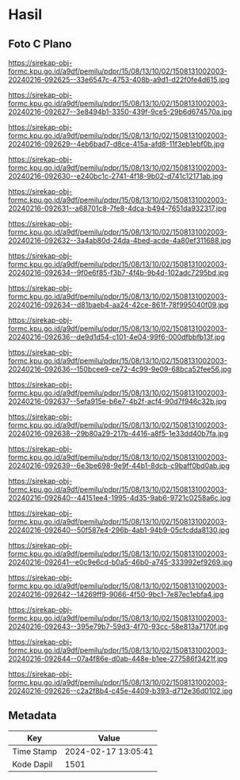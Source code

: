 # Hasil

## Foto C Plano

https://sirekap-obj-formc.kpu.go.id/a9df/pemilu/pdpr/15/08/13/10/02/1508131002003-20240216-092625--33e6547c-4753-408b-a9d1-d22f0fe4d615.jpg

https://sirekap-obj-formc.kpu.go.id/a9df/pemilu/pdpr/15/08/13/10/02/1508131002003-20240216-092627--3e8494b1-3350-439f-9ce5-29b6d674570a.jpg

https://sirekap-obj-formc.kpu.go.id/a9df/pemilu/pdpr/15/08/13/10/02/1508131002003-20240216-092629--4eb6bad7-d8ce-415a-afd8-11f3eb1ebf0b.jpg

https://sirekap-obj-formc.kpu.go.id/a9df/pemilu/pdpr/15/08/13/10/02/1508131002003-20240216-092630--e240bc1c-2741-4f18-9b02-d741c12171ab.jpg

https://sirekap-obj-formc.kpu.go.id/a9df/pemilu/pdpr/15/08/13/10/02/1508131002003-20240216-092631--a68701c8-7fe8-4dca-b494-7651da932317.jpg

https://sirekap-obj-formc.kpu.go.id/a9df/pemilu/pdpr/15/08/13/10/02/1508131002003-20240216-092632--3a4ab80d-24da-4bed-acde-4a80ef311688.jpg

https://sirekap-obj-formc.kpu.go.id/a9df/pemilu/pdpr/15/08/13/10/02/1508131002003-20240216-092634--9f0e6f85-f3b7-4f4b-9b4d-102adc7295bd.jpg

https://sirekap-obj-formc.kpu.go.id/a9df/pemilu/pdpr/15/08/13/10/02/1508131002003-20240216-092634--d81baeb4-aa24-42ce-861f-78f995040f09.jpg

https://sirekap-obj-formc.kpu.go.id/a9df/pemilu/pdpr/15/08/13/10/02/1508131002003-20240216-092636--de9d1d54-c101-4e04-99f6-000dfbbfb13f.jpg

https://sirekap-obj-formc.kpu.go.id/a9df/pemilu/pdpr/15/08/13/10/02/1508131002003-20240216-092636--150bcee9-ce72-4c99-9e09-68bca52fee56.jpg

https://sirekap-obj-formc.kpu.go.id/a9df/pemilu/pdpr/15/08/13/10/02/1508131002003-20240216-092637--5efa915e-b6e7-4b2f-acf4-90d7f946c32b.jpg

https://sirekap-obj-formc.kpu.go.id/a9df/pemilu/pdpr/15/08/13/10/02/1508131002003-20240216-092638--29b80a29-217b-4416-a8f5-1e33dd40b7fa.jpg

https://sirekap-obj-formc.kpu.go.id/a9df/pemilu/pdpr/15/08/13/10/02/1508131002003-20240216-092639--6e3be698-9e9f-44b1-8dcb-c9baff0bd0ab.jpg

https://sirekap-obj-formc.kpu.go.id/a9df/pemilu/pdpr/15/08/13/10/02/1508131002003-20240216-092640--44151ee4-1995-4d35-9ab6-9721c0258a6c.jpg

https://sirekap-obj-formc.kpu.go.id/a9df/pemilu/pdpr/15/08/13/10/02/1508131002003-20240216-092640--50f587e4-296b-4ab1-94b9-05cfcdda8130.jpg

https://sirekap-obj-formc.kpu.go.id/a9df/pemilu/pdpr/15/08/13/10/02/1508131002003-20240216-092641--e0c9e6cd-b0a5-46b0-a745-333992ef9269.jpg

https://sirekap-obj-formc.kpu.go.id/a9df/pemilu/pdpr/15/08/13/10/02/1508131002003-20240216-092642--14269ff9-9066-4f50-9bc1-7e87ec1ebfa4.jpg

https://sirekap-obj-formc.kpu.go.id/a9df/pemilu/pdpr/15/08/13/10/02/1508131002003-20240216-092643--395e79b7-59d3-4f70-93cc-58e813a7170f.jpg

https://sirekap-obj-formc.kpu.go.id/a9df/pemilu/pdpr/15/08/13/10/02/1508131002003-20240216-092644--07a4f86e-d0ab-448e-b1ee-277586f3421f.jpg

https://sirekap-obj-formc.kpu.go.id/a9df/pemilu/pdpr/15/08/13/10/02/1508131002003-20240216-092626--c2a2f8b4-c45e-4409-b393-d712e36d0102.jpg


## Metadata

| Key        | Value               |
| ---------- | ------------------- |
| Time Stamp | 2024-02-17 13:05:41 |
| Kode Dapil | 1501                |



